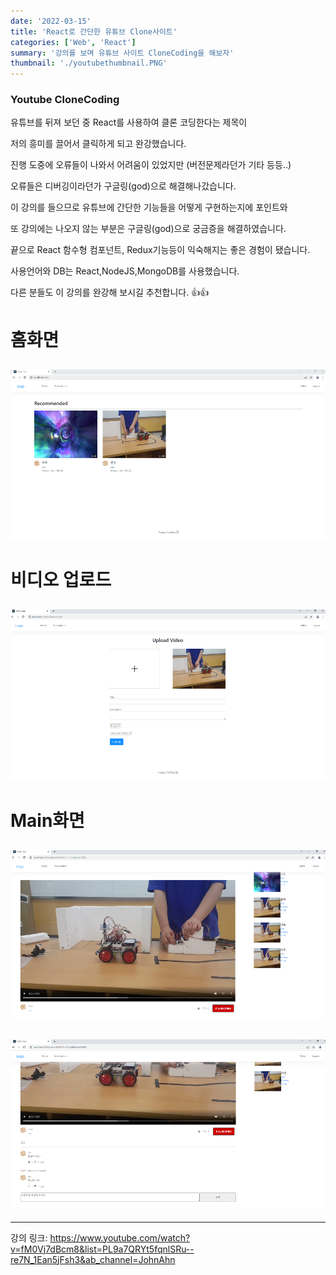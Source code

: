 ```yaml
---
date: '2022-03-15'
title: 'React로 간단한 유튜브 Clone사이트'
categories: ['Web', 'React']
summary: '강의를 보며 유튜브 사이트 CloneCoding을 해보자'
thumbnail: './youtubethumbnail.PNG'
---
```


### Youtube CloneCoding

유튜브를 뒤져 보던 중 React를 사용하여 클론 코딩한다는 제목이

저의 흥미를 끌어서 클릭하게 되고 완강했습니다.

진행 도중에 오류들이 나와서 어려움이 있었지만 (버전문제라던가 기타 등등..)

오류들은 디버깅이라던가 구글링(god)으로 해결해나갔습니다.

이 강의를 들으므로 유튜브에 간단한 기능들을 어떻게 구현하는지에 포인트와

또 강의에는 나오지 않는 부분은 구글링(god)으로 궁금증을 해결하였습니다.

끝으로 React 함수형 컴포넌트, Redux기능등이 익숙해지는 좋은 경험이 됐습니다.

사용언어와 DB는 React,NodeJS,MongoDB를 사용했습니다.

다른 분들도 이 강의를 완강해 보시길 추천합니다. 👍👍

# 홈화면

## ![file:///C:/Reactblog/LEEBLOG/static/youtube/youtubeCloneHome.PNG](../static/youtube/youtubeCloneHome.PNG)

# 비디오 업로드

## ![file:///C:/Reactblog/LEEBLOG/static/youtube/youtubeCloneUploadVideo.PNG](../static/youtube/youtubeCloneUploadVideo.PNG)

# Main화면

## ![file:///C:/Reactblog/LEEBLOG/static/youtube/youtubeCloneMain1.PNG](../static/youtube/youtubeCloneMain1.PNG)

## ![file:///C:/Reactblog/LEEBLOG/static/youtube/youtubeCloneMain2.PNG](../static/youtube/youtubeCloneMain2.PNG)

---

강의 링크: https://www.youtube.com/watch?v=fM0Vj7dBcm8&list=PL9a7QRYt5fqnlSRu--re7N_1Ean5jFsh3&ab_channel=JohnAhn

